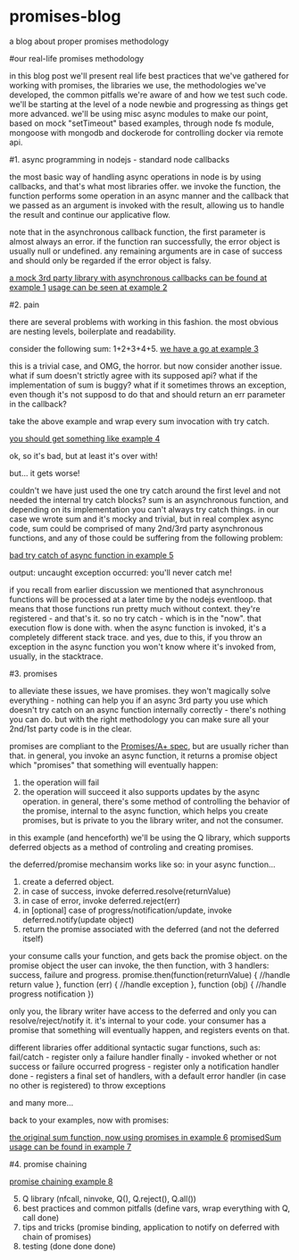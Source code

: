 # promises-blog
a blog about proper promises methodology

#our real-life promises methodology

in this blog post we'll present real life best practices that we've gathered for working with promises, the libraries we use, the methodologies we've developed, the common pitfalls we're aware of and how we test such code.
we'll be starting at the level of a node newbie and progressing as things get more advanced.
we'll be using misc async modules to make our point, based on mock "setTimeout" based examples, through node fs module, mongoose with mongodb and dockerode for controlling docker via remote api.

#1. async programming in nodejs - standard node callbacks

the most basic way of handling async operations in node is by using callbacks, and that's what most libraries offer.
we invoke the function, the function performs some operation in an async manner and the callback that we passed as an argument is invoked with the result, allowing us to handle the result and continue our applicative flow.

note that in the asynchronous callback function, the first parameter is almost always an error.
if the function ran successfully, the error object is usually null or undefined.
any remaining arguments are in case of success and should only be regarded if the error object is falsy.

[a mock 3rd party library with asynchronous callbacks can be found at example 1](examples/example1.js)
[usage can be seen at example 2](examples/example2.js)

#2. pain

there are several problems with working in this fashion.
the most obvious are nesting levels, boilerplate and readability.

consider the following sum: 1+2+3+4+5.
[we have a go at example 3](examples/example3.js)

this is a trivial case, and OMG, the horror.
but now consider another issue. what if sum doesn't strictly agree with its supposed api?
what if the implementation of sum is buggy?
what if it sometimes throws an exception, even though it's not supposd to do that and should return an err parameter in the callback?

take the above example and wrap every sum invocation with try catch.

[you should get something like example 4](examples/example4.js)

ok, so it's bad, but at least it's over with!

but... it gets worse!

couldn't we have just used the one try catch around the first level and not needed the internal try catch blocks?
sum is an asynchronous function, and depending on its implementation you can't always try catch things.
in our case we wrote sum and it's mocky and trivial, but in real complex async code, sum could be comprised of
many 2nd/3rd party asynchronous functions, and any of those could be suffering from the following problem:

[bad try catch of async function in example 5](examples/example5.js)

output: uncaught exception occurred: you'll never catch me!

if you recall from earlier discussion we mentioned that asynchronous functions will be processed at a later time by the nodejs eventloop. that means that those functions run pretty much without context. they're registered - and that's it. so no try catch - which is in the "now". that execution flow is done with. when the async function is invoked, it's a completely different stack trace.
and yes, due to this, if you throw an exception in the async function you won't know where it's invoked from, usually, in the stacktrace.

#3. promises

to alleviate these issues, we have promises. they won't magically solve everything -
nothing can help you if an async 3rd party you use which doesn't try catch on an async function internally correctly - there's nothing you can do.
but with the right methodology you can make sure all your 2nd/1st party code is in the clear.

promises are compliant to the [Promises/A+ spec](https://promisesaplus.com/), but are usually richer than that.
in general, you invoke an async function, it returns a promise object which "promises" that something will eventually happen:
1. the operation will fail
2. the operation will succeed
it also supports updates by the async operation.
in general, there's some method of controlling the behavior of the promise, internal to the async function, which helps you create promises, but is private to you the library writer, and not the consumer.

in this example (and henceforth) we'll be using the Q library, which supports deferred objects as a method of controling and creating promises.

the deferred/promise mechansim works like so:
in your async function...
1. create a deferred object.
2. in case of success, invoke deferred.resolve(returnValue)
3. in case of error, invoke deferred.reject(err)
4. in [optional] case of progress/notification/update, invoke deferred.notify(update object)
5. return the promise associated with the deferred (and not the deferred itself)

your consume calls your function, and gets back the promise object.
on the promise object the user can invoke, the then function, with 3 handlers: success, failure and progress.
promise.then(function(returnValue) {
	//handle return value
},
function (err) {
	//handle exception
},
function (obj) {
	//handle progress notification
})

only you, the library writer have access to the deferred and only you can resolve/reject/notify it. it's internal to your code. your consumer has a promise that something will eventually happen, and registers events on that.

different libraries offer additional syntactic sugar functions, such as:
fail/catch - register only a failure handler
finally - invoked whether or not success or failure occurred
progress - register only a notification handler
done - registers a final set of handlers, with a default error handler (in case no other is registered) to throw exceptions

and many more...

back to your examples, now with promises:

[the original sum function, now using promises in example 6](examples/example6.js)
[promisedSum usage can be found in example 7](examples/example7.js)

#4. promise chaining

[promise chaining example 8](examples/example8.js)

5. Q library (nfcall, ninvoke, Q(), Q.reject(), Q.all())
6. best practices and common pitfalls (define vars, wrap everything with Q, call done)
7. tips and tricks (promise binding, application to notify on deferred with chain of promises)
8. testing (done done done)


